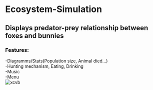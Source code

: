 # Ecosystem-Simulation
## Displays predator-prey relationship between foxes and bunnies
### Features:
-Diagramms/Stats(Population size, Animal died...)  
-Hunting mechanism, Eating, Drinking  
-Music  
-Menu  
![xcvb](https://user-images.githubusercontent.com/81301569/175152961-578bfc46-60c9-43b7-8a86-f89ae455077d.png)
